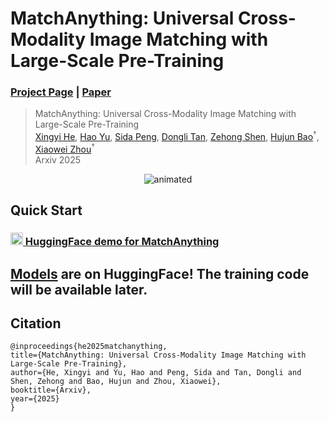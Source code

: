 # MatchAnything: Universal Cross-Modality Image Matching with Large-Scale Pre-Training
### [Project Page](https://zju3dv.github.io/MatchAnything) | [Paper](https://arxiv.org/abs/2501.07556)

> MatchAnything: Universal Cross-Modality Image Matching with Large-Scale Pre-Training\
> [Xingyi He](https://hxy-123.github.io/),
[Hao Yu](https://ritianyu.github.io/),
[Sida Peng](https://pengsida.net),
[Dongli Tan](https://github.com/Cuistiano),
[Zehong Shen](https://zehongs.github.io),
[Hujun Bao](http://www.cad.zju.edu.cn/home/bao/)<sup>†</sup>,
[Xiaowei Zhou](https://xzhou.me/)<sup>†</sup> \
> Arxiv 2025

<p align="center">
    <img src=video/teaser_demo.gif alt="animated" />
</p>

## Quick Start

### [<img src="https://s2.loli.net/2024/09/15/aw3rElfQAsOkNCn.png" width="20"> HuggingFace demo for MatchAnything](https://huggingface.co/spaces/LittleFrog/MatchAnything)

## [Models](https://huggingface.co/spaces/LittleFrog/MatchAnything/tree/main/imcui/third_party/MatchAnything) are on HuggingFace! The training code will be available later.


## Citation

```
@inproceedings{he2025matchanything,
title={MatchAnything: Universal Cross-Modality Image Matching with Large-Scale Pre-Training},
author={He, Xingyi and Yu, Hao and Peng, Sida and Tan, Dongli and Shen, Zehong and Bao, Hujun and Zhou, Xiaowei},
booktitle={Arxiv},
year={2025}
}
```
